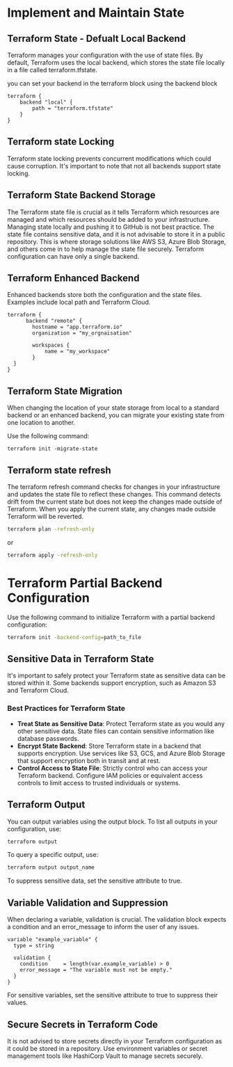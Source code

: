 # Implement and Maintain State

## Terraform State - Defualt Local Backend

Terraform manages your configuration with the use of state files. By default, Terraform uses the local backend, which stores the state file locally in a file called terraform.tfstate.

you can set your backend in the terraform block using the backend block

```hcl
terraform {
    backend "local" {
        path = "terraform.tfstate"
    }
}

```

## Terraform state Locking

Terraform state locking prevents concurrent modifications which could cause corruption. It's important to note that not all backends support state locking.

## Terraform State Backend Storage

The Terraform state file is crucial as it tells Terraform which resources are managed and which resources should be added to your infrastructure. Managing state locally and pushing it to GitHub is not best practice. The state file contains sensitive data, and it is not advisable to store it in a public repository. This is where storage solutions like AWS S3, Azure Blob Storage, and others come in to help manage the state file securely. Terraform configuration can have only a single backend.

## Terraform Enhanced Backend

Enhanced backends store both the configuration and the state files. Examples include local path and Terraform Cloud.

```hcl
terraform {
      backend "remote" {
        hostname = "app.terraform.io"
        organization = "my_orgnaisation"

        workspaces {
            name = "my_workspace"
        }
  }
}
```

## Terraform State Migration

When changing the location of your state storage from local to a standard backend or an enhanced backend, you can migrate your existing state from one location to another.

Use the following command:

```hcl
terraform init -migrate-state
```

## Terraform state refresh

The terraform refresh command checks for changes in your infrastructure and updates the state file to reflect these changes. This command detects drift from the current state but does not keep the changes made outside of Terraform. When you apply the current state, any changes made outside Terraform will be reverted.

```bash
terraform plan -refresh-only
```

or

```bash
terraform apply -refresh-only
```

# Terraform Partial Backend Configuration

Use the following command to initialize Terraform with a partial backend configuration:

```bash
terraform init -backend-config=path_to_file
```

## Sensitive Data in Terraform State

It's important to safely protect your Terraform state as sensitive data can be stored within it. Some backends support encryption, such as Amazon S3 and Terraform Cloud.

### Best Practices for Terraform State

- **Treat State as Sensitive Data**: Protect Terraform state as you would any other sensitive data. State files can contain sensitive information like database passwords.
- **Encrypt State Backend**: Store Terraform state in a backend that supports encryption. Use services like S3, GCS, and Azure Blob Storage that support encryption both in transit and at rest.
- **Control Access to State File**: Strictly control who can access your Terraform backend. Configure IAM policies or equivalent access controls to limit access to trusted individuals or systems.

## Terraform Output

You can output variables using the output block. To list all outputs in your configuration, use:

```bash
terraform output
```

To query a specific output, use:

```bash
terraform output output_name
```

To suppress sensitive data, set the sensitive attribute to true.

## Variable Validation and Suppression

When declaring a variable, validation is crucial. The validation block expects a condition and an error_message to inform the user of any issues.

```hcl
variable "example_variable" {
  type = string

  validation {
    condition     = length(var.example_variable) > 0
    error_message = "The variable must not be empty."
  }
}
```

For sensitive variables, set the sensitive attribute to true to suppress their values.

## Secure Secrets in Terraform Code

It is not advised to store secrets directly in your Terraform configuration as it could be stored in a repository. Use environment variables or secret management tools like HashiCorp Vault to manage secrets securely.
